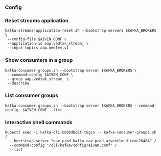 ### Config

### Reset streams application
```shell
kafka-streams-application-reset.sh --bootstrap-servers $KAFKA_BROKERS \
 --config-file $AIVEN_CONF \
 --application-id aap.vedtak_stream_ \
 --input-topics aap.medlem.v1
```

### Show consumers in a group
```shell
kafka-consumer-groups.sh --bootstrap-server $KAFKA_BROKERS \
 --command-config $AIVEN_CONF \
 --group aap.vedtak_stream_ \
 --describe
```

### List consumer groups
```shell
kafka-consumer-groups.sh --bootstrap-server $KAFKA_BROKERS --command-config  $AIVEN_CONF --list
```

### Interactive shell commands
```shell
kubectl exec -i kafka-cli-b669dbc8f-t6gsn -- kafka-consumer-groups.sh /
  --bootstrap-server "nav-prod-kafka-nav-prod.aivencloud.com:26484" /
  --command-config "/cli/kafka/config/aiven.conf" /
  --list
```
